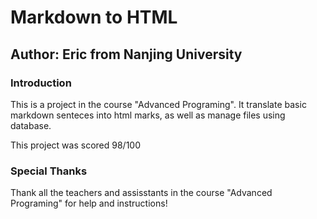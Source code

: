 # Markdown to HTML

## Author: Eric from Nanjing University

### Introduction

This is a project in the course "Advanced Programing". It translate basic markdown senteces into html marks, as well as manage files using database.

This project was scored 98/100

### Special Thanks

Thank all the teachers and assisstants in the course "Advanced Programing" for help and instructions!